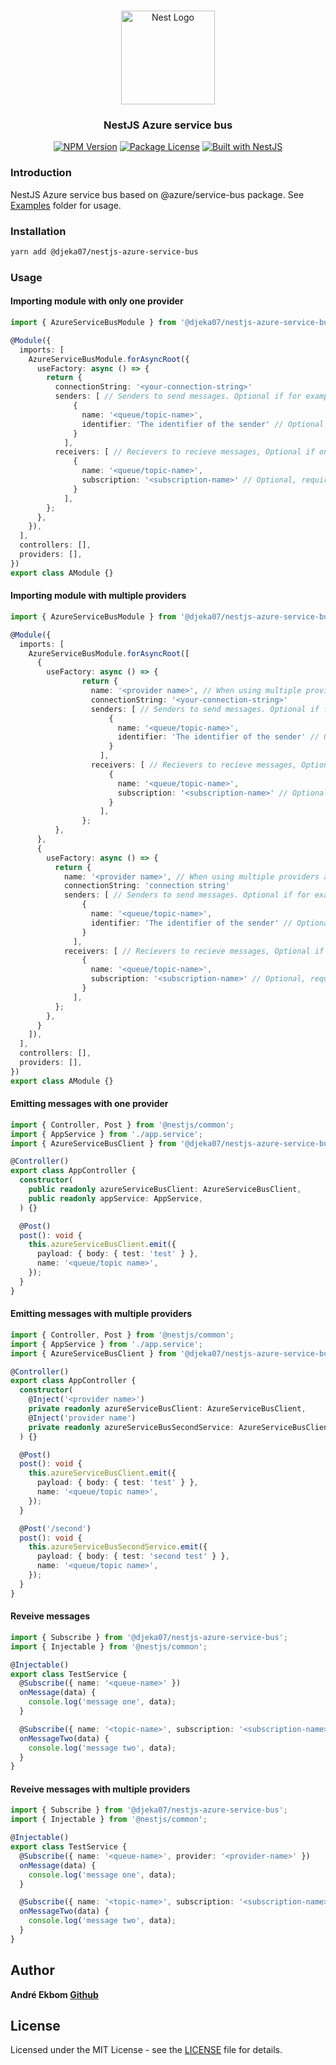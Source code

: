 <h1 align="center"></h1>

<div align="center">
  <a href="http://nestjs.com/" target="_blank">
    <img src="https://nestjs.com/img/logo_text.svg" width="150" alt="Nest Logo" />
  </a>
</div>

<h3 align="center">NestJS Azure service bus</h3>

<div align="center">
<a href="https://www.npmjs.com/package/@djeka07/nestjs-azure-service-bus"><img src="https://img.shields.io/npm/v/@djeka07/nestjs-azure-service-bus.svg" alt="NPM Version" /></a>
<a href="https://www.npmjs.com/package/@djeka07/nestjs-azure-service-bus"><img src="https://img.shields.io/npm/l/@djeka07/nestjs-azure-service-bus.svg" alt="Package License" /></a>

  <a href="https://nestjs.com" target="_blank">
    <img src="https://img.shields.io/badge/built%20with-NestJs-red.svg" alt="Built with NestJS">
  </a>
</div>

### Introduction

NestJS Azure service bus based on @azure/service-bus package. See [Examples](./examples) folder for usage.

### Installation

```bash
yarn add @djeka07/nestjs-azure-service-bus
```

### Usage

#### Importing module with only one provider

```typescript
import { AzureServiceBusModule } from '@djeka07/nestjs-azure-service-bus';

@Module({
  imports: [
    AzureServiceBusModule.forAsyncRoot({
      useFactory: async () => {
        return {
          connectionString: '<your-connection-string>'
          senders: [ // Senders to send messages. Optional if for example if only will recieve messages
              {
                name: '<queue/topic-name>',
                identifier: 'The identifier of the sender' // Optional
              }
            ],
          receivers: [ // Recievers to recieve messages, Optional if only will send messages
              {
                name: '<queue/topic-name>',
                subscription: '<subscription-name>' // Optional, required when using topics
              }
            ],
        };
      },
    }),
  ],
  controllers: [],
  providers: [],
})
export class AModule {}
```

#### Importing module with multiple providers

```typescript
import { AzureServiceBusModule } from '@djeka07/nestjs-azure-service-bus';

@Module({
  imports: [
    AzureServiceBusModule.forAsyncRoot([
      {
        useFactory: async () => {
                return {
                  name: '<provider name>', // When using multiple providers a name need to be set
                  connectionString: '<your-connection-string>'
                  senders: [ // Senders to send messages. Optional if for example if only will recieve messages
                      {
                        name: '<queue/topic-name>',
                        identifier: 'The identifier of the sender' // Optional
                      }
                    ],
                  receivers: [ // Recievers to recieve messages, Optional if only will send messages
                      {
                        name: '<queue/topic-name>',
                        subscription: '<subscription-name>' // Optional, required when using topics
                      }
                    ],
                };
          },
      },
      {
        useFactory: async () => {
          return {
            name: '<provider name>', // When using multiple providers a name need to be set
            connectionString: 'connection string'
            senders: [ // Senders to send messages. Optional if for example if only will recieve messages
                {
                  name: '<queue/topic-name>',
                  identifier: 'The identifier of the sender' // Optional
                }
              ],
            receivers: [ // Recievers to recieve messages, Optional if only will send messages
                {
                  name: '<queue/topic-name>',
                  subscription: '<subscription-name>' // Optional, required when using topics
                }
              ],
          };
        },
      }
    ]),
  ],
  controllers: [],
  providers: [],
})
export class AModule {}
```

#### Emitting messages with one provider

```typescript
import { Controller, Post } from '@nestjs/common';
import { AppService } from './app.service';
import { AzureServiceBusClient } from '@djeka07/nestjs-azure-service-bus';

@Controller()
export class AppController {
  constructor(
    public readonly azureServiceBusClient: AzureServiceBusClient,
    public readonly appService: AppService,
  ) {}

  @Post()
  post(): void {
    this.azureServiceBusClient.emit({
      payload: { body: { test: 'test' } },
      name: '<queue/topic name>',
    });
  }
}
```

#### Emitting messages with multiple providers

```typescript
import { Controller, Post } from '@nestjs/common';
import { AppService } from './app.service';
import { AzureServiceBusClient } from '@djeka07/nestjs-azure-service-bus';

@Controller()
export class AppController {
  constructor(
    @Inject('<provider name>')
    private readonly azureServiceBusClient: AzureServiceBusClient,
    @Inject('provider name')
    private readonly azureServiceBusSecondService: AzureServiceBusClient,
  ) {}

  @Post()
  post(): void {
    this.azureServiceBusClient.emit({
      payload: { body: { test: 'test' } },
      name: '<queue/topic name>',
    });
  }

  @Post('/second')
  post(): void {
    this.azureServiceBusSecondService.emit({
      payload: { body: { test: 'second test' } },
      name: '<queue/topic name>',
    });
  }
}
```

#### Reveive messages

```typescript
import { Subscribe } from '@djeka07/nestjs-azure-service-bus';
import { Injectable } from '@nestjs/common';

@Injectable()
export class TestService {
  @Subscribe({ name: '<queue-name>' })
  onMessage(data) {
    console.log('message one', data);
  }

  @Subscribe({ name: '<topic-name>', subscription: '<subscription-name>' })
  onMessageTwo(data) {
    console.log('message two', data);
  }
}

```

#### Reveive messages with multiple providers
```typescript
import { Subscribe } from '@djeka07/nestjs-azure-service-bus';
import { Injectable } from '@nestjs/common';

@Injectable()
export class TestService {
  @Subscribe({ name: '<queue-name>', provider: '<provider-name>' })
  onMessage(data) {
    console.log('message one', data);
  }

  @Subscribe({ name: '<topic-name>', subscription: '<subscription-name>', provider: '<provider-name>' })
  onMessageTwo(data) {
    console.log('message two', data);
  }
}

```

## Author

**André Ekbom [Github](https://github.com/djeka07)**

## License

Licensed under the MIT License - see the [LICENSE](LICENSE) file for details.
